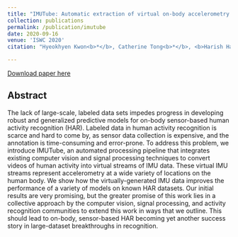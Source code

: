 ```yaml
---
title: "IMUTube: Automatic extraction of virtual on-body accelerometry from video for human activity recognition"
collection: publications
permalink: /publication/imutube
date: 2020-09-16
venue: 'ISWC 2020'
citation: "Hyeokhyen Kwon<b>*</b>, Catherine Tong<b>*</b>, <b>Harish Haresamudram</b>, Yan Gao, Gregory D. Abowd, Nicholas D. Lane, and Thomas Plötz. 2020. IMUTube: Automatic Extraction of Virtual on-body Accelerometry from Video for Human Activity Recognition. Proc. ACM Interact. Mob. Wearable Ubiquitous Technol. 4, 3, Article 87 (September 2020), 29 pages."

---
```


[Download paper here](http://harkash.github.io/files/imutube.pdf)

## Abstract
The lack of large-scale, labeled data sets impedes progress in developing robust and generalized predictive models for on-body sensor-based human activity recognition (HAR). Labeled data in human activity recognition is scarce and hard to come by, as sensor data collection is expensive, and the annotation is time-consuming and error-prone. To address this problem, we introduce IMUTube, an automated processing pipeline that integrates existing computer vision and signal processing techniques to convert videos of human activity into virtual streams of IMU data. These virtual IMU streams represent accelerometry at a wide variety of locations on the human body. We show how the virtually-generated IMU data improves the performance of a variety of models on known HAR datasets. Our initial results are very promising, but the greater promise of this work lies in a collective approach by the computer vision, signal processing, and activity recognition communities to extend this work in ways that we outline. This should lead to on-body, sensor-based HAR becoming yet another success story in large-dataset breakthroughs in recognition.